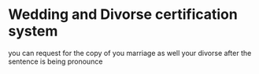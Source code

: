 # Wedding and Divorse certification system
you can request for the copy of you marriage as well your divorse after the sentence is being pronounce
